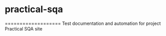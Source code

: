 # practical-sqa
===================
Test documentation and automation for  project Practical SQA site 